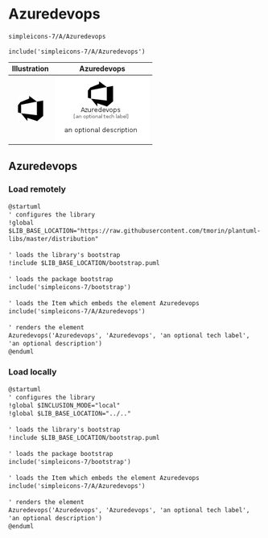 # Azuredevops


```text
simpleicons-7/A/Azuredevops
```

```text
include('simpleicons-7/A/Azuredevops')
```



| Illustration | Azuredevops |
| :---: | :---: |
| ![illustration for Illustration](../../simpleicons-7/A/Azuredevops.png) | ![illustration for Azuredevops](../../simpleicons-7/A/Azuredevops.Local.png) |




## Azuredevops

### Load remotely
```plantuml
@startuml
' configures the library
!global $LIB_BASE_LOCATION="https://raw.githubusercontent.com/tmorin/plantuml-libs/master/distribution"

' loads the library's bootstrap
!include $LIB_BASE_LOCATION/bootstrap.puml

' loads the package bootstrap
include('simpleicons-7/bootstrap')

' loads the Item which embeds the element Azuredevops
include('simpleicons-7/A/Azuredevops')

' renders the element
Azuredevops('Azuredevops', 'Azuredevops', 'an optional tech label', 'an optional description')
@enduml
```

### Load locally
```plantuml
@startuml
' configures the library
!global $INCLUSION_MODE="local"
!global $LIB_BASE_LOCATION="../.."

' loads the library's bootstrap
!include $LIB_BASE_LOCATION/bootstrap.puml

' loads the package bootstrap
include('simpleicons-7/bootstrap')

' loads the Item which embeds the element Azuredevops
include('simpleicons-7/A/Azuredevops')

' renders the element
Azuredevops('Azuredevops', 'Azuredevops', 'an optional tech label', 'an optional description')
@enduml
```


